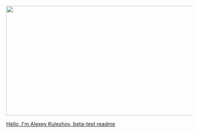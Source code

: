 <br clear="both">

<div align="center">
  <img height="300" width="600" src="<iframe src="https://gifs.ru/embed/0449113ec56bd23e5056f79abfc7053c86267868734dc73f3eaeb1cc7a30d98c" width="480" height="480" frameBorder="0" allowFullScreen></iframe><p><a href="https://gifs.ru/gifs/5741>via GIFS.RU</a></p>"  />
</div>

Hello, I'm Alexey Kuleshov, beta-test readme
